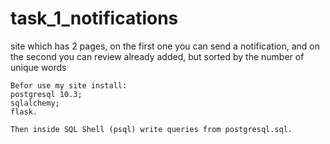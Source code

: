 # task_1_notifications
site which has 2 pages, on the first one you can send a notification, and on the second you can review already added, but sorted by the number of unique words


    Befor use my site install:
    postgresql 10.3;
    sqlalchemy;
    flask.

    Then inside SQL Shell (psql) write queries from postgresql.sql.
  
